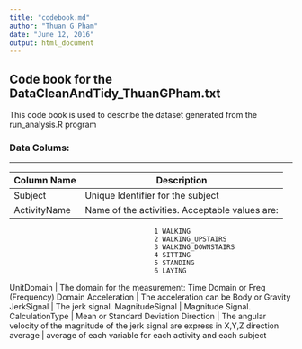 ```yaml
---
title: "codebook.md"
author: "Thuan G Pham"
date: "June 12, 2016"
output: html_document
---
```



## Code book for the DataCleanAndTidy_ThuanGPham.txt
This code book is used to describe the dataset generated from the run_analysis.R program
  
### Data Colums:
------------------------
Column Name     | Description
----------------|-----------------
Subject         |Unique Identifier for the subject
ActivityName    | Name of the activities. Acceptable values are:  
										1 WALKING
										2 WALKING_UPSTAIRS
										3 WALKING_DOWNSTAIRS
										4 SITTING
										5 STANDING
										6 LAYING
UnitDomain      | The domain for the measurement: Time Domain or Freq (Frequency) Domain
Acceleration    | The acceleration can be Body or Gravity
JerkSignal      | The jerk signal.
MagnitudeSignal | Magnitude Signal.
CalculationType | Mean or Standard Deviation 
Direction       | The angular velocity of the magnitude of the jerk signal are express in X,Y,Z direction 
average         | average of each variable for each activity and each subject

  
